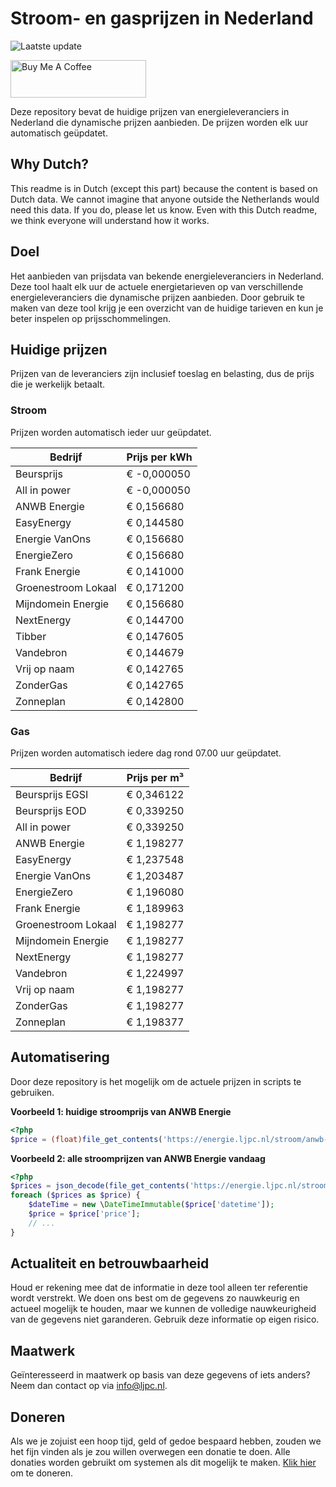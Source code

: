 # Stroom- en gasprijzen in Nederland

![Laatste update](https://img.shields.io/badge/laatste%20update-2025--05--30%2011%3A00%20CET-brightgreen)

<a href="https://www.buymeacoffee.com/Lars-" target="_blank"><img src="https://cdn.buymeacoffee.com/buttons/v2/default-orange.png" alt="Buy Me A Coffee" height="60" style="height: 60px !important;width: 217px !important;" ></a>

Deze repository bevat de huidige prijzen van energieleveranciers in Nederland die dynamische prijzen aanbieden. De prijzen worden elk uur automatisch geüpdatet.

## Why Dutch?

This readme is in Dutch (except this part) because the content is based on Dutch data. We cannot imagine that anyone outside the Netherlands would need this data. If you do, please let us know. Even with this Dutch readme, we think
everyone will understand how it works.

## Doel

Het aanbieden van prijsdata van bekende energieleveranciers in Nederland. Deze tool haalt elk uur de actuele energietarieven op van verschillende energieleveranciers die dynamische prijzen aanbieden. Door gebruik te maken van deze tool
krijg je een overzicht van de huidige tarieven en kun je beter inspelen op prijsschommelingen.

## Huidige prijzen

Prijzen van de leveranciers zijn inclusief toeslag en belasting, dus de prijs die je werkelijk betaalt.

### Stroom

Prijzen worden automatisch ieder uur geüpdatet.

 Bedrijf | Prijs per kWh 
---------|---------------
Beursprijs | € -0,000050
All in power | € -0,000050
ANWB Energie | € 0,156680
EasyEnergy | € 0,144580
Energie VanOns | € 0,156680
EnergieZero | € 0,156680
Frank Energie | € 0,141000
Groenestroom Lokaal | € 0,171200
Mijndomein Energie | € 0,156680
NextEnergy | € 0,144700
Tibber | € 0,147605
Vandebron | € 0,144679
Vrij op naam | € 0,142765
ZonderGas | € 0,142765
Zonneplan | € 0,142800


### Gas

Prijzen worden automatisch iedere dag rond 07.00 uur geüpdatet.

 Bedrijf | Prijs per m³ 
---------|--------------
Beursprijs EGSI | € 0,346122
Beursprijs EOD | € 0,339250
All in power | € 0,339250
ANWB Energie | € 1,198277
EasyEnergy | € 1,237548
Energie VanOns | € 1,203487
EnergieZero | € 1,196080
Frank Energie | € 1,189963
Groenestroom Lokaal | € 1,198277
Mijndomein Energie | € 1,198277
NextEnergy | € 1,198277
Vandebron | € 1,224997
Vrij op naam | € 1,198277
ZonderGas | € 1,198277
Zonneplan | € 1,198377


## Automatisering

Door deze repository is het mogelijk om de actuele prijzen in scripts te gebruiken.

**Voorbeeld 1: huidige stroomprijs van ANWB Energie**

```php
<?php
$price = (float)file_get_contents('https://energie.ljpc.nl/stroom/anwb-energie-nu.txt');

```

**Voorbeeld 2: alle stroomprijzen van ANWB Energie vandaag**

```php
<?php
$prices = json_decode(file_get_contents('https://energie.ljpc.nl/stroom/all-in-power-vandaag.json'),true);
foreach ($prices as $price) {
    $dateTime = new \DateTimeImmutable($price['datetime']);
    $price = $price['price'];
    // ...
}
```

## Actualiteit en betrouwbaarheid

Houd er rekening mee dat de informatie in deze tool alleen ter referentie wordt verstrekt. We doen ons best om de gegevens zo nauwkeurig en actueel mogelijk te houden, maar we kunnen de volledige nauwkeurigheid van de gegevens niet
garanderen. Gebruik deze informatie op eigen risico.

## Maatwerk

Geïnteresseerd in maatwerk op basis van deze gegevens of iets anders? Neem dan contact op
via [info@ljpc.nl](mailto:info@ljpc.nl?subject=Energie%20prijzen).

## Doneren

Als we je zojuist een hoop tijd, geld of gedoe bespaard hebben, zouden we het fijn vinden als je zou willen overwegen een
donatie te doen. Alle donaties worden gebruikt om systemen als dit mogelijk te
maken. [Klik hier](https://www.buymeacoffee.com/Lars-) om te doneren.
